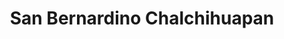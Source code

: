 ---
title: San Bernardino Chalchihuapan
url: /san-bernardino-chalchihuapan/
latitude: 18.976
longitude: -98.336
---